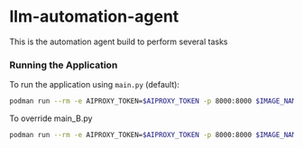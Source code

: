 # llm-automation-agent

This is the automation agent build to perform several tasks
### Running the Application

To run the application using `main.py` (default):
```sh
podman run --rm -e AIPROXY_TOKEN=$AIPROXY_TOKEN -p 8000:8000 $IMAGE_NAME
```
To override main_B.py
```sh
podman run --rm -e AIPROXY_TOKEN=$AIPROXY_TOKEN -p 8000:8000 $IMAGE_NAME uvicorn main_B:app --host 0.0.0.0 --port 8000
```



